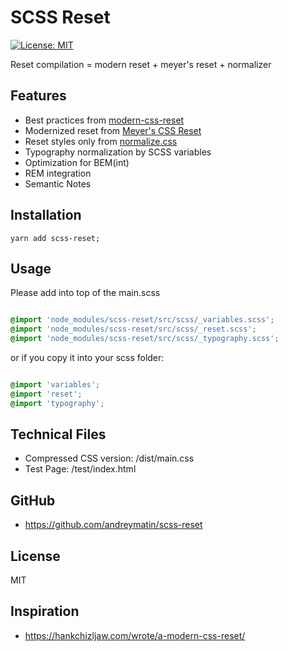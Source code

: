 # SCSS Reset

[![License: MIT](https://img.shields.io/badge/License-MIT-blue.svg)](https://opensource.org/licenses/MIT)

Reset compilation = modern reset + meyer's reset + normalizer

## Features

- Best practices from [modern-css-reset](https://github.com/hankchizljaw/modern-css-reset)
- Modernized reset from [Meyer's CSS Reset](https://meyerweb.com/eric/tools/css/reset/)
- Reset styles only from [normalize.css](https://necolas.github.io/normalize.css/)
- Typography normalization by SCSS variables
- Optimization for BEM(int)
- REM integration
- Semantic Notes

## Installation


```
yarn add scss-reset;

```


## Usage

Please add into top of the main.scss


```scss

@import 'node_modules/scss-reset/src/scss/_variables.scss';
@import 'node_modules/scss-reset/src/scss/_reset.scss';
@import 'node_modules/scss-reset/src/scss/_typography.scss';

```

or if you copy it into your scss folder:

```scss

@import 'variables';
@import 'reset';
@import 'typography';

```

## Technical Files

- Compressed CSS version: /dist/main.css
- Test Page: /test/index.html

## GitHub

- https://github.com/andreymatin/scss-reset


## License

MIT


## Inspiration

- https://hankchizljaw.com/wrote/a-modern-css-reset/

